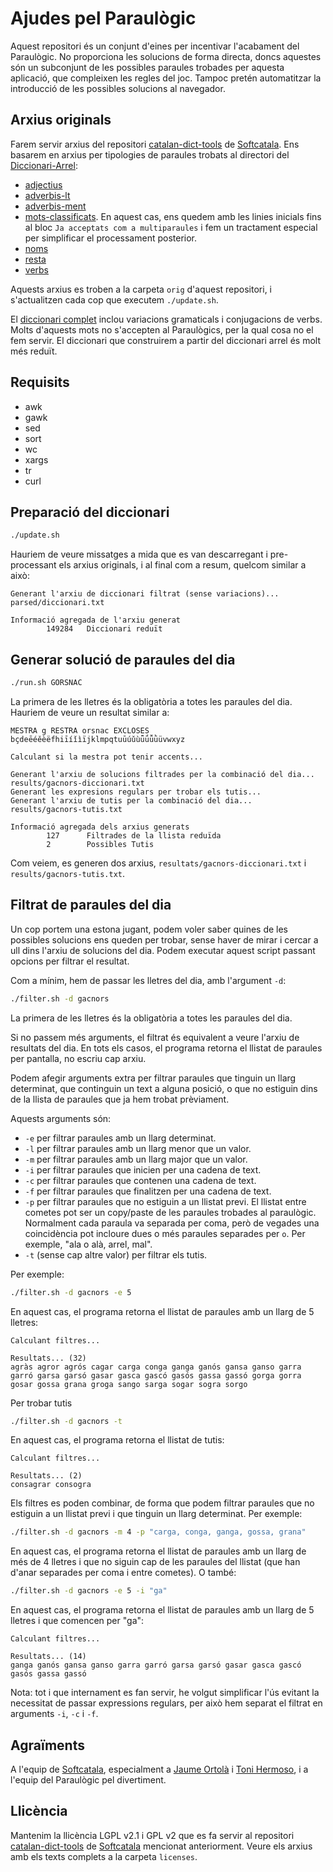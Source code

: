 # Ajudes pel Paraulògic

Aquest repositori és un conjunt d'eines per incentivar l'acabament del Paraulògic. No proporciona les solucions de forma directa, doncs aquestes són un subconjunt de les possibles paraules trobades per aquesta aplicació, que compleixen les regles del joc. Tampoc pretén automatitzar la introducció de les possibles solucions al navegador.

## Arxius originals

Farem servir arxius del repositori [catalan-dict-tools](https://github.com/Softcatala/catalan-dict-tools/) de [Softcatala](https://github.com/Softcatala/). Ens basarem en arxius per tipologies de paraules trobats al directori del [Diccionari-Arrel](https://github.com/Softcatala/catalan-dict-tools/blob/master/diccionari-arrel):

* [adjectius](https://github.com/Softcatala/catalan-dict-tools/blob/master/diccionari-arrel/adjectius-fdic.txt)
* [adverbis-lt](https://github.com/Softcatala/catalan-dict-tools/blob/master/diccionari-arrel/adverbis-lt.txt)
* [adverbis-ment](https://github.com/Softcatala/catalan-dict-tools/blob/master/diccionari-arrel/adverbis-ment-lt.txt)
* [mots-classificats](https://github.com/Softcatala/catalan-dict-tools/blob/master/diccionari-arrel/dnv/mots-classificats.txt). En aquest cas, ens quedem amb les linies inicials fins al bloc `Ja acceptats com a multiparaules` i fem un tractament especial per simplificar el processament posterior.
* [noms](https://github.com/Softcatala/catalan-dict-tools/blob/master/diccionari-arrel/noms-fdic.txt)
* [resta](https://github.com/Softcatala/catalan-dict-tools/blob/master/diccionari-arrel/resta-lt.txt)
* [verbs](https://github.com/Softcatala/catalan-dict-tools/blob/master/diccionari-arrel/verbs-fdic.txt)

Aquests arxius es troben a la carpeta `orig` d'aquest repositori, i s'actualitzen cada cop que executem `./update.sh`.

El [diccionari complet](https://github.com/Softcatala/catalan-dict-tools/blob/master/resultats/lt/diccionari.txt) inclou variacions gramaticals i conjugacions de verbs. Molts d'aquests mots no s'accepten al Paraulògics, per la qual cosa no el fem servir. El diccionari que construirem a partir del diccionari arrel és molt més reduït.

## Requisits

* awk
* gawk
* sed
* sort
* wc
* xargs
* tr
* curl

## Preparació del diccionari

```bash
./update.sh
```

Hauriem de veure missatges a mida que es van descarregant i pre-processant els arxius originals, i al final com a resum, quelcom similar a això:

```
Generant l'arxiu de diccionari filtrat (sense variacions)... parsed/diccionari.txt

Informació agregada de l'arxiu generat
        149284   Diccionari reduït
```

## Generar solució de paraules del dia

```bash
./run.sh GORSNAC
```

La primera de les lletres és la obligatòria a totes les paraules del dia. Hauriem de veure un resultat similar a:

```
MESTRA g RESTRA orsnac EXCLOSES bçdeēéěèëfhiīíǐìïjklmpqtuūúǔùǖǘǚǜüvwxyz

Calculant si la mestra pot tenir accents...

Generant l'arxiu de solucions filtrades per la combinació del dia... results/gacnors-diccionari.txt
Generant les expresions regulars per trobar els tutis...
Generant l'arxiu de tutis per la combinació del dia... results/gacnors-tutis.txt

Informació agregada dels arxius generats
        127      Filtrades de la llista reduïda
        2        Possibles Tutis
```

Com veiem, es generen dos arxius, `resultats/gacnors-diccionari.txt` i `results/gacnors-tutis.txt`.

## Filtrat de paraules del dia

Un cop portem una estona jugant, podem voler saber quines de les possibles solucions ens queden per trobar, sense haver de mirar i cercar a ull dins l'arxiu de solucions del dia. Podem executar aquest script passant opcions per filtrar el resultat.

Com a mínim, hem de passar les lletres del dia, amb l'argument `-d`:

```bash
./filter.sh -d gacnors
```

La primera de les lletres és la obligatòria a totes les paraules del dia.

Si no passem més arguments, el filtrat és equivalent a veure l'arxiu de resultats del dia. En tots els casos, el programa retorna el llistat de paraules per pantalla, no escriu cap arxiu.

Podem afegir arguments extra per filtrar paraules que tinguin un llarg determinat, que continguin un text a alguna posició, o que no estiguin dins de la llista de paraules que ja hem trobat prèviament.

Aquests arguments són:

* `-e` per filtrar paraules amb un llarg determinat.
* `-l` per filtrar paraules amb un llarg menor que un valor.
* `-m` per filtrar paraules amb un llarg major que un valor.
* `-i` per filtrar paraules que inicien per una cadena de text.
* `-c` per filtrar paraules que contenen una cadena de text.
* `-f` per filtrar paraules que finalitzen per una cadena de text.
* `-p` per filtrar paraules que no estiguin a un llistat previ. El llistat entre cometes pot ser un copy/paste de les paraules trobades al paraulògic. Normalment cada paraula va separada per coma, però de vegades una coincidència pot incloure dues o més paraules separades per ` o `. Per exemple, "ala o alà, arrel, mal".
* `-t` (sense cap altre valor) per filtrar els tutis.

Per exemple:

```bash
./filter.sh -d gacnors -e 5
```

En aquest cas, el programa retorna el llistat de paraules amb un llarg de 5 lletres:

```
Calculant filtres...

Resultats... (32)
agràs agror agrós cagar carga conga ganga ganós gansa ganso garra garró garsa garsó gasar gasca gascó gasós gassa gassó gorga gorra gosar gossa grana groga sango sarga sogar sogra sorgo
```

Per trobar tutis

```bash
./filter.sh -d gacnors -t
```

En aquest cas, el programa retorna el llistat de tutis:

```
Calculant filtres...

Resultats... (2)
consagrar consogra
```

Els filtres es poden combinar, de forma que podem filtrar paraules que no estiguin a un llistat previ i que tinguin un llarg determinat. Per exemple:

```bash
./filter.sh -d gacnors -m 4 -p "carga, conga, ganga, gossa, grana"
```

En aquest cas, el programa retorna el llistat de paraules amb un llarg de més de 4 lletres i que no siguin cap de les paraules del llistat (que han d'anar separades per coma i entre cometes). O també:


```bash
./filter.sh -d gacnors -e 5 -i "ga"
```

En aquest cas, el programa retorna el llistat de paraules amb un llarg de 5 lletres i que comencen per "ga":

```
Calculant filtres...

Resultats... (14)
ganga ganós gansa ganso garra garró garsa garsó gasar gasca gascó gasós gassa gassó
```

Nota: tot i que internament es fan servir, he volgut simplificar l'ús evitant la necessitat de passar expressions regulars, per això hem separat el filtrat en arguments `-i`, `-c` i `-f`.

## Agraïments

A l'equip de [Softcatala](https://github.com/Softcatala), especialment a [Jaume Ortolà](https://github.com/jaumeortola) i [Toni Hermoso](https://github.com/toniher), i a l'equip del Paraulògic pel divertiment.

## Llicència

Mantenim la llicència LGPL v2.1 i GPL v2 que es fa servir al repositori [catalan-dict-tools](https://github.com/Softcatala/catalan-dict-tools/) de [Softcatala](https://github.com/Softcatala/) mencionat anteriorment. Veure els arxius amb els texts complets a la carpeta `licenses`.
